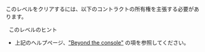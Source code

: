 このレベルをクリアするには、以下のコントラクトの所有権を主張する必要があります。

&nbsp;
このレベルのヒント

- 上記のヘルプページ、["Beyond the console"](https://ethernaut.openzeppelin.com/help) の項を参照してください。
